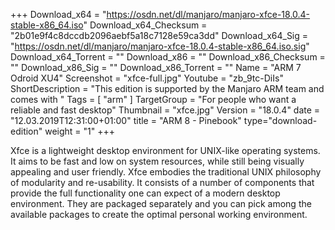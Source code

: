 +++
Download_x64 = "https://osdn.net/dl/manjaro/manjaro-xfce-18.0.4-stable-x86_64.iso"
Download_x64_Checksum = "2b01e9f4c8dccdb2096aebf5a18c7128e59ca3dd"
Download_x64_Sig = "https://osdn.net/dl/manjaro/manjaro-xfce-18.0.4-stable-x86_64.iso.sig"
Download_x64_Torrent = ""
Download_x86 = ""
Download_x86_Checksum = ""
Download_x86_Sig = ""
Download_x86_Torrent = ""
Name = "ARM 7 Odroid XU4"
Screenshot = "xfce-full.jpg"
Youtube = "zb_9tc-DiIs"
ShortDescription = "This edition is supported by the Manjaro ARM team and comes with "
Tags = [ "arm" ]
TargetGroup = "For people who want a reliable and fast desktop"
Thumbnail = "xfce.jpg"
Version = "18.0.4"
date = "12.03.2019T12:31:00+01:00"
title = "ARM 8 - Pinebook"
type="download-edition"
weight = "1"
+++

Xfce is a lightweight desktop environment for UNIX-like operating systems. It aims to be fast and low on system resources, while still being visually appealing and user friendly. Xfce embodies the traditional UNIX philosophy of modularity and re-usability. It consists of a number of components that provide the full functionality one can expect of a modern desktop environment. They are packaged separately and you can pick among the available packages to create the optimal personal working environment.

